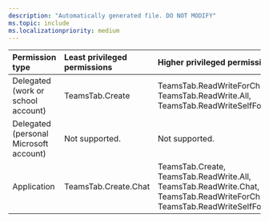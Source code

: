 ```yaml
---
description: "Automatically generated file. DO NOT MODIFY"
ms.topic: include
ms.localizationpriority: medium
---
```


|Permission type|Least privileged permissions|Higher privileged permissions|
|:---|:---|:---|
|Delegated (work or school account)|TeamsTab.Create|TeamsTab.ReadWriteForChat, TeamsTab.ReadWrite.All, TeamsTab.ReadWriteSelfForChat|
|Delegated (personal Microsoft account)|Not supported.|Not supported.|
|Application|TeamsTab.Create.Chat|TeamsTab.Create, TeamsTab.ReadWrite.All, TeamsTab.ReadWrite.Chat, TeamsTab.ReadWriteForChat.All, TeamsTab.ReadWriteSelfForChat.All|


